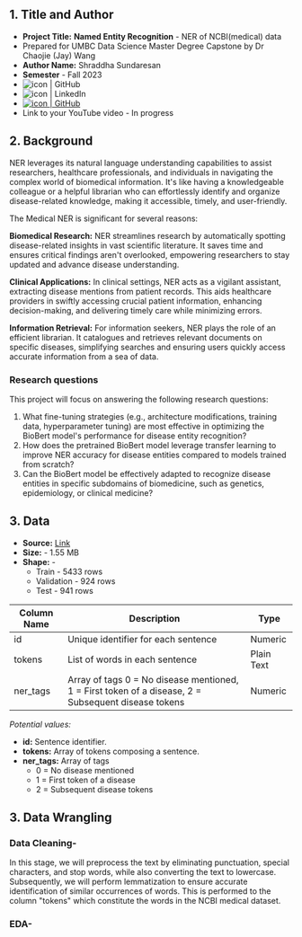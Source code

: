 ## 1. Title and Author

- **Project Title:** **Named Entity Recognition** - NER of NCBI(medical) data
- Prepared for UMBC Data Science Master Degree Capstone by Dr Chaojie (Jay) Wang
- **Author Name:** Shraddha Sundaresan
- **Semester** - Fall 2023
- <a href="https://github.com/Shraddha-boop"><img align="left" src="https://img.shields.io/badge/-GitHub-CD5C5C?logo=github&style=flat" alt="icon | GitHub"/></a> 
- <a href="https://www.linkedin.com/in/shraddha-sundaresan-676b8b93/"><img align="left" src="https://img.shields.io/badge/-LinkedIn-1E90FF?logo=linkedin&style=flat" alt="icon | LinkedIn"/></a>
- <a href="https://github.com/DATA-606-2023-FALL-MONDAY/Sundaresan_Shraddha/blob/main/docs/Presentation/Capstone.pptx"><img src="https://img.shields.io/badge/-PowerPoint Presentation Download-B7472A?logo=microsoftpowerpoint&style=flat" alt="icon | GitHub"/></a>  
- Link to your YouTube video - In progress
  
      
## 2. Background

NER leverages its natural language understanding capabilities to assist researchers, healthcare professionals, and individuals in navigating the complex world of biomedical information. It's like having a knowledgeable colleague or a helpful librarian who can effortlessly identify and organize disease-related knowledge, making it accessible, timely, and user-friendly.

The Medical NER is significant for several reasons:

**Biomedical Research:** NER streamlines research by automatically spotting disease-related insights in vast scientific literature. It saves time and ensures critical findings aren't overlooked, empowering researchers to stay updated and advance disease understanding.

**Clinical Applications:** In clinical settings, NER acts as a vigilant assistant, extracting disease mentions from patient records. This aids healthcare providers in swiftly accessing crucial patient information, enhancing decision-making, and delivering timely care while minimizing errors.

**Information Retrieval:** For information seekers, NER plays the role of an efficient librarian. It catalogues and retrieves relevant documents on specific diseases, simplifying searches and ensuring users quickly access accurate information from a sea of data.


### Research questions

This project will focus on answering the following research questions:

1. What fine-tuning strategies (e.g., architecture modifications, training data, hyperparameter tuning) are most effective in optimizing the BioBert model's performance for disease entity recognition?
2. How does the pretrained BioBert model leverage transfer learning to improve NER accuracy for disease entities compared to models trained from scratch?
3. Can the BioBert model be effectively adapted to recognize disease entities in specific subdomains of biomedicine, such as genetics, epidemiology, or clinical medicine?  


## 3. Data 

- **Source:** [Link](https://huggingface.co/datasets/ncbi_disease)  
- **Size:** - 1.55 MB 
- **Shape:** -
  - Train - 5433 rows
  - Validation - 924 rows
  - Test - 941 rows

  
| Column Name           | Description                                                   | Type             |
| ----------------------| ------------------------------------------------------------- | ----------------- |
| id                    | Unique identifier for each sentence                           | Numeric          |
| tokens                | List of words in each sentence                                | Plain Text       |
| ner_tags              | Array of tags  0 = No disease mentioned, 1 = First token of a disease, 2 = Subsequent disease tokens                      | Numeric    |


*Potential values:*

- **id:** Sentence identifier.
- **tokens:** Array of tokens composing a sentence.
- **ner_tags:** Array of tags
  - 0 = No disease mentioned 
  - 1 = First token of a disease 
  - 2 = Subsequent disease tokens

## 3. Data Wrangling
### Data Cleaning-

In this stage, we will preprocess the text by eliminating punctuation, special characters, and stop words, while also converting the text to lowercase. Subsequently, we will perform lemmatization to ensure accurate identification of similar occurrences of words. This is performed to the column "tokens" which constitute the words in the NCBI medical dataset.

### EDA-
